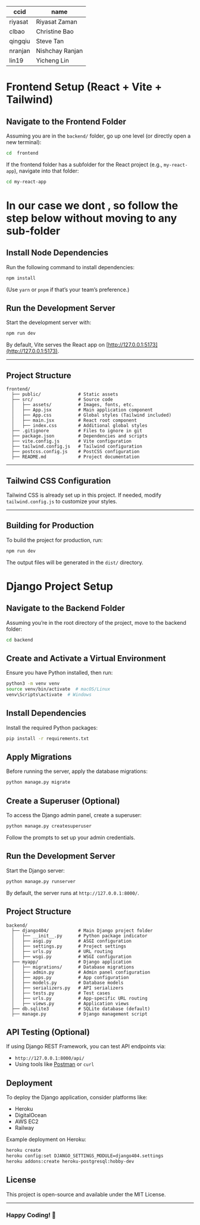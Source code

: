 |ccid|name|
|---|---|
|riyasat|Riyasat Zaman|
|clbao|Christine Bao|
|qingqiu|Steve Tan|
|nranjan|Nishchay Ranjan|
|lin19|Yicheng Lin|






# Frontend Setup (React + Vite + Tailwind)

## Navigate to the Frontend Folder

Assuming you are in the `backend/` folder, go up one level (or directly open a new terminal):

```sh
cd  frontend
```

If the frontend folder has a subfolder for the React project (e.g., `my-react-app`), navigate into that folder:

```sh
cd my-react-app 
```
# In our case we dont , so follow the step below without moving to any sub-folder

## Install Node Dependencies

Run the following command to install dependencies:

```sh
npm install
```

(Use `yarn` or `pnpm` if that’s your team’s preference.)

## Run the Development Server

Start the development server with:

```sh
npm run dev
```

By default, Vite serves the React app on [http://127.0.0.1:5173](http://127.0.0.1:5173).

---

## Project Structure

```
frontend/
  ├── public/              # Static assets
  ├── src/                 # Source code
  │   ├── assets/          # Images, fonts, etc.
  │   ├── App.jsx          # Main application component
  │   ├── App.css          # Global styles (Tailwind included)
  │   ├── main.jsx         # React root component
  │   ├── index.css        # Additional global styles
  ├── .gitignore           # Files to ignore in git
  ├── package.json         # Dependencies and scripts
  ├── vite.config.js       # Vite configuration
  ├── tailwind.config.js   # Tailwind configuration
  ├── postcss.config.js    # PostCSS configuration
  ├── README.md            # Project documentation
```

---

## Tailwind CSS Configuration

Tailwind CSS is already set up in this project. If needed, modify `tailwind.config.js` to customize your styles.

---

## Building for Production

To build the project for production, run:

```sh
npm run dev
```

The output files will be generated in the `dist/` directory.





# Django Project Setup

## Navigate to the Backend Folder

Assuming you’re in the root directory of the project, move to the backend folder:
```sh
cd backend
```

## Create and Activate a Virtual Environment
Ensure you have Python installed, then run:
```sh
python3 -m venv venv
source venv/bin/activate  # macOS/Linux
venv\Scripts\activate  # Windows
```

## Install Dependencies
Install the required Python packages:
```sh
pip install -r requirements.txt
```

## Apply Migrations
Before running the server, apply the database migrations:
```sh
python manage.py migrate
```

## Create a Superuser (Optional)
To access the Django admin panel, create a superuser:
```sh
python manage.py createsuperuser
```
Follow the prompts to set up your admin credentials.

## Run the Development Server
Start the Django server:
```sh
python manage.py runserver
```
By default, the server runs at `http://127.0.0.1:8000/`.

## Project Structure
```
backend/
  ├── django404/           # Main Django project folder
  │   ├── __init__.py      # Python package indicator
  │   ├── asgi.py          # ASGI configuration
  │   ├── settings.py      # Project settings
  │   ├── urls.py          # URL routing
  │   ├── wsgi.py          # WSGI configuration
  ├── myapp/               # Django application
  │   ├── migrations/      # Database migrations
  │   ├── admin.py         # Admin panel configuration
  │   ├── apps.py          # App configuration
  │   ├── models.py        # Database models
  │   ├── serializers.py   # API serializers
  │   ├── tests.py         # Test cases
  │   ├── urls.py          # App-specific URL routing
  │   ├── views.py         # Application views
  ├── db.sqlite3           # SQLite database (default)
  ├── manage.py            # Django management script
```

## API Testing (Optional)
If using Django REST Framework, you can test API endpoints via:
- `http://127.0.0.1:8000/api/`
- Using tools like [Postman](https://www.postman.com/) or `curl`

## Deployment
To deploy the Django application, consider platforms like:
- Heroku
- DigitalOcean
- AWS EC2
- Railway

Example deployment on Heroku:
```sh
heroku create
heroku config:set DJANGO_SETTINGS_MODULE=django404.settings
heroku addons:create heroku-postgresql:hobby-dev
```

## License
This project is open-source and available under the MIT License.

---

### Happy Coding! 🚀











